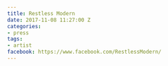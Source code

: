 ```yaml
---
title: Restless Modern
date: 2017-11-08 11:27:00 Z
categories:
- press
tags:
- artist
facebook: https://www.facebook.com/RestlessModern/
---
```


